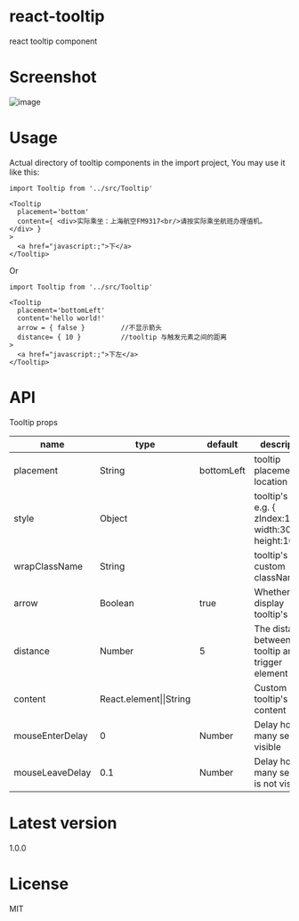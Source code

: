 # react-tooltip
react tooltip component

# Screenshot
![image](https://github.com/yongbingz/react-tooltip/blob/master/demo/screenshot/1.png)

# Usage
Actual directory of tooltip components in the import project, You may use it like this:

```
import Tooltip from '../src/Tooltip'

<Tooltip 
  placement='bottom'
  content={ <div>实际乘坐：上海航空FM9317<br/>请按实际乘坐航班办理值机。</div> }
>
  <a href="javascript:;">下</a>
</Tooltip>

```

Or

```
import Tooltip from '../src/Tooltip'

<Tooltip 
  placement='bottomLeft'
  content='hello world!'
  arrow = { false }         //不显示箭头
  distance= { 10 }          //tooltip 与触发元素之间的距离
>
  <a href="javascript:;">下左</a>
</Tooltip>

```


# API
Tooltip props
<table>
    <thead>
    <tr>
        <th>name</th>
        <th>type</th>
        <th>default</th>
        <th>description</th>
    </tr>
    </thead>
    <tbody>
        <tr>
          <td>placement</td>
          <td>String</td>
          <td>bottomLeft</td>
          <td>tooltip placement location</td>
        </tr>
        <tr>
          <td>style</td>
          <td>Object</td>
          <td></td>
          <td>tooltip's style, e.g. { zIndex:10000, width:300, height:100 }</td>
        </tr>
        <tr>
          <td>wrapClassName</td>
          <td>String</td>
          <td></td>
          <td>tooltip's wrap custom className</td>
        </tr>
        <tr>
          <td>arrow</td>
          <td>Boolean</td>
          <td>true</td>
          <td>Whether to display tooltip's arrow</td>
        </tr>
         <tr>
          <td>distance</td>
          <td>Number</td>
          <td>5</td>
          <td>The distance between tooltip and the trigger element</td>
        </tr>
        <tr>
          <td>content</td>
          <td>React.element||String</td>
          <td></td>
          <td>Custom tooltip's content </td>
        </tr>
        <tr>
          <td>mouseEnterDelay</td>
          <td>0</td>
          <td>Number</td>
          <td>Delay how many seconds visible</td>
        </tr>
        <tr>
          <td>mouseLeaveDelay</td>
          <td>0.1</td>
          <td>Number</td>
          <td>Delay how many seconds is not visible</td>
        </tr>
    </tbody>
</table>

# Latest version
1.0.0

# License
MIT
